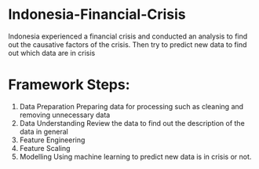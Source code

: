 # Indonesia-Financial-Crisis


Indonesia experienced a financial crisis and conducted an analysis to find out the causative factors of the crisis. Then try to predict new data to find out which data are in crisis

# Framework Steps:

1. Data Preparation 
   Preparing data for processing such as cleaning and removing unnecessary data
2. Data Understanding 
   Review the data to find out the description of the data in general
3. Feature Engineering
4. Feature Scaling
5. Modelling Using machine learning to predict new data is in crisis or not.
